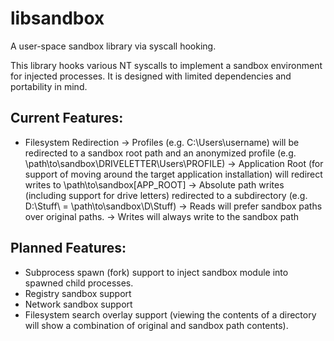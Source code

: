 # libsandbox
A user-space sandbox library via syscall hooking.

This library hooks various NT syscalls to implement a sandbox environment for injected processes. It is designed with limited dependencies and portability in mind.

## Current Features:
- Filesystem Redirection
  -> Profiles (e.g. C:\Users\username) will be redirected to a sandbox root path and an anonymized profile (e.g. \path\to\sandbox\DRIVELETTER\Users\PROFILE)
  -> Application Root (for support of moving around the target application installation) will redirect writes to \path\to\sandbox\[APP_ROOT]
  -> Absolute path writes (including support for drive letters) redirected to a subdirectory (e.g. D:\Stuff\ = \path\to\sandbox\D\Stuff)
  -> Reads will prefer sandbox paths over original paths.
  -> Writes will always write to the sandbox path
  
## Planned Features:
- Subprocess spawn (fork) support to inject sandbox module into spawned child processes.
- Registry sandbox support
- Network sandbox support
- Filesystem search overlay support (viewing the contents of a directory will show a combination of original and sandbox path contents).
